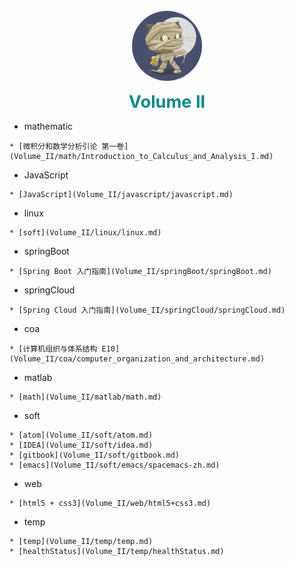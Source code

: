 <br>
<div style="text-align: center">
<a href="#"><img style="width:7rem;border-radius:50%;" src="favicon.gif"></img></a>
<br>
<p>
<a href="#/Volume_II/welcome" class="name">Volume II</a>
</div>

<style>
a {
    text-decoration: none;
}
.name {
    font-size: 1.7rem;
    color: darkcyan;
    font-weight: bold;
}
</style>
<!----------->
<span class='side-title'>

* mathematic
</span>

    * [微积分和数学分析引论 第一卷](Volume_II/math/Introduction_to_Calculus_and_Analysis_I.md) 

<!----------->
<span class='side-title'>

* JavaScript
</span>

    * [JavaScript](Volume_II/javascript/javascript.md) 
<!----------->
<span class='side-title'>

* linux
</span>

    * [soft](Volume_II/linux/linux.md) 

<!----------->
<span class='side-title'>

* springBoot
</span>

    * [Spring Boot 入门指南](Volume_II/springBoot/springBoot.md) 

<!----------->
<span class='side-title'>

* springCloud
</span>

    * [Spring Cloud 入门指南](Volume_II/springCloud/springCloud.md) 
<!----------->
<span class='side-title'>

* coa
</span>

    * [计算机组织与体系结构 E10](Volume_II/coa/computer_organization_and_architecture.md) 


<!----------->
<span class='side-title'>

* matlab
</span>

    * [math](Volume_II/matlab/math.md)

<!----------->
<span class='side-title'>

* soft
</span>

    * [atom](Volume_II/soft/atom.md)
    * [IDEA](Volume_II/soft/idea.md)
    * [gitbook](Volume_II/soft/gitbook.md)
    * [emacs](Volume_II/soft/emacs/spacemacs-zh.md)


<!----------->
<span class='side-title'>

* web
</span>

    * [html5 + css3](Volume_II/web/html5+css3.md)


<!----------->
<span class='side-title'>

* temp
</span>

    * [temp](Volume_II/temp/temp.md)
    * [healthStatus](Volume_II/temp/healthStatus.md)
